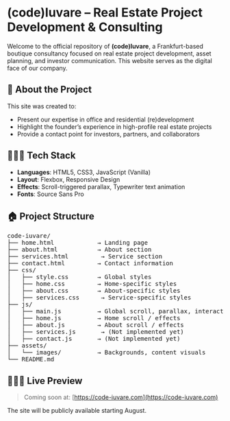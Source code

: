 # (code)Iuvare – Real Estate Project Development & Consulting

Welcome to the official repository of **(code)Iuvare**, a Frankfurt-based boutique consultancy focused on real estate project development, asset planning, and investor communication. This website serves as the digital face of our company.

## 🏢 About the Project

This site was created to:

- Present our expertise in office and residential (re)development
- Highlight the founder’s experience in high-profile real estate projects
- Provide a contact point for investors, partners, and collaborators

## 🧑🏻‍💻 Tech Stack

- **Languages**: HTML5, CSS3, JavaScript (Vanilla)
- **Layout**: Flexbox, Responsive Design
- **Effects**: Scroll-triggered parallax, Typewriter text animation
- **Fonts**: Source Sans Pro

## 🏠 Project Structure

<pre>
code-iuvare/
├── home.html            → Landing page
├── about.html           → About section
├── services.html         → Service section
├── contact.html         → Contact information
├── css/
│   ├── style.css        → Global styles
│   ├── home.css         → Home-specific styles
│   ├── about.css        → About-specific styles
│   ├── services.css      → Service-specific styles
├── js/
│   ├── main.js          → Global scroll, parallax, interaction logic
│   ├── home.js          → Home scroll / effects
│   ├── about.js         → About scroll / effects
│   ├── services.js       → (Not implemented yet)
│   ├── contact.js       → (Not implemented yet)
├── assets/
│   └── images/          → Backgrounds, content visuals
└── README.md
</pre>


## 🧑🏻‍💻 Live Preview

> Coming soon at: [https://code-iuvare.com](https://code-iuvare.com)

The site will be publicly available starting August.
